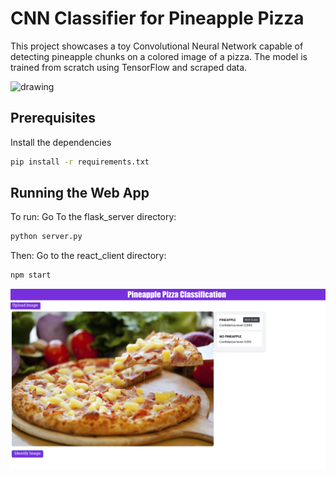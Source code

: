 # CNN Classifier for Pineapple Pizza

This project showcases a toy Convolutional Neural Network capable of detecting pineapple chunks on a colored image of a pizza. The model is trained from scratch using TensorFlow and scraped data.


<img src="https://i.cbc.ca/1.3993184.1583946118!/fileImage/httpImage/hawaiian-pizza-pineapple-pizza.jpg" alt="drawing" width="500" height="330"/>


## Prerequisites
Install the dependencies 
``` bash
pip install -r requirements.txt
```

## Running the Web App
To run:
Go To the flask_server directory:
```bash
python server.py
```
Then:
Go to the react_client directory:
```bash
npm start
```
![alt text](image.png)